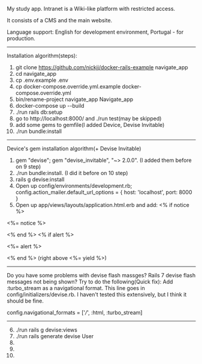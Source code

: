 My study app.
Intranet is a Wiki-like platform with restricted access.

It consists of a CMS and the main website. 

Language support: English for development environment, Portugal - for production.

-----

Installation algorithm(steps):
1. git clone https://github.com/nickjj/docker-rails-example navigate_app
2. cd navigate_app
3. cp .env.example .env
4. cp docker-compose.override.yml.example docker-compose.override.yml
5. bin/rename-project navigate_app Navigate_app
6. docker-compose up --build
7. ./run rails db:setup
8. go to http://localhost:8000/ and ./run test(may be skipped)
9. add some gems to gemfile(I added Device, Devise Invitable)
10. ./run bundle:install

-----

Device's gem installation algorithm(+
Devise Invitable)

1. gem "devise"; gem "devise_invitable", "~> 2.0.0". (I added them before on 9 step)
2. ./run bundle:install. (I did it before on 10 step)
3. rails g devise:install
4. Open up config/environments/development.rb; config.action_mailer.default_url_options = { host: 'localhost', port: 8000 }
5. Open up app/views/layouts/application.html.erb and add:
<% if notice %>
  <p class="alert alert-success"><%= notice %></p>
<% end %>
<% if alert %>
  <p class="alert alert-danger"><%= alert %></p>
<% end %>
(right above  <%= yield %>)

-----

Do you have some problems with devise flash massges?
Rails 7 devise flash messages not being shown?
Try to do the following(Quick fix):
Add :turbo_stream as a navigational format. This line goes in config/initializers/devise.rb. I haven't tested this extensively, but I think it should be fine.

config.navigational_formats = ['*/*', :html, :turbo_stream]

-----

6. ./run rails g devise:views
7. ./run rails generate devise User
8. 
9. 
10. 
